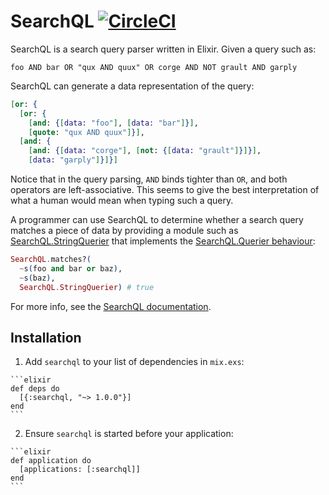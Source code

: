 # SearchQL [![CircleCI](https://circleci.com/gh/usecanvas/searchql.svg?style=svg)](https://circleci.com/gh/usecanvas/searchql)

SearchQL is a search query parser written in Elixir. Given a query such as:

```
foo AND bar OR "qux AND quux" OR corge AND NOT grault AND garply
```

SearchQL can generate a data representation of the query:

```elixir
[or: {
  [or: {
    [and: {[data: "foo"], [data: "bar"]}],
    [quote: "qux AND quux"]}],
  [and: {
    [and: {[data: "corge"], [not: {[data: "grault"]}]}],
    [data: "garply"]}]}]
```

Notice that in the query parsing, `AND` binds tighter than `OR`, and both
operators are left-associative. This seems to give the best interpretation of
what a human would mean when typing such a query.

A programmer can use SearchQL to determine whether a search query matches a
piece of data by providing a module such as
[SearchQL.StringQuerier][string_querier] that implements the
[SearchQL.Querier behaviour][querier_behaviour]:

```elixir
SearchQL.matches?(
  ~s(foo and bar or baz),
  ~s(baz),
  SearchQL.StringQuerier) # true
```

For more info, see the [SearchQL documentation][searchql_documentation].

## Installation

  1. Add `searchql` to your list of dependencies in `mix.exs`:

    ```elixir
    def deps do
      [{:searchql, "~> 1.0.0"}]
    end
    ```

  2. Ensure `searchql` is started before your application:

    ```elixir
    def application do
      [applications: [:searchql]]
    end
    ```

[querier_behaviour]: https://github.com/usecanvas/searchql/blob/master/lib/searchql/querier.ex
[searchql_documentation]: https://hexdocs.pm/searchql/readme.html
[string_querier]: https://github.com/usecanvas/searchql/blob/master/test/support/string_querier.ex
